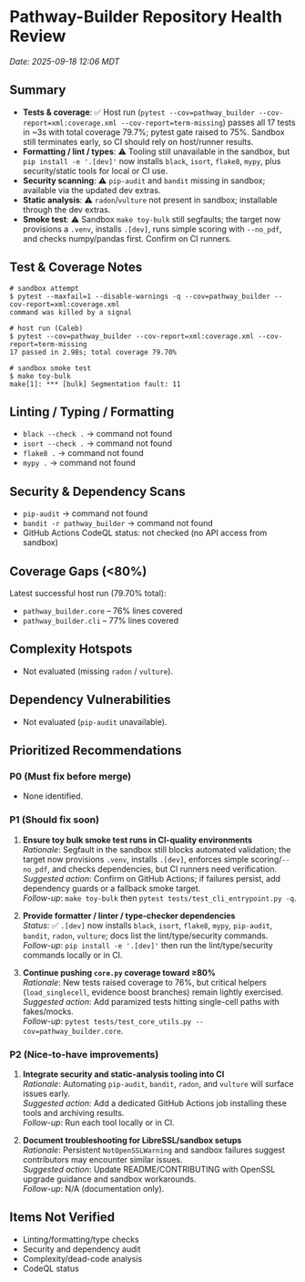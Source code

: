 # Pathway-Builder Repository Health Review

_Date: 2025-09-18 12:06 MDT_

## Summary
- **Tests & coverage**: ✅ Host run (`pytest --cov=pathway_builder --cov-report=xml:coverage.xml --cov-report=term-missing`) passes all 17 tests in ~3s with total coverage 79.7%; pytest gate raised to 75%. Sandbox still terminates early, so CI should rely on host/runner results.
- **Formatting / lint / types**: ⚠️ Tooling still unavailable in the sandbox, but `pip install -e '.[dev]'` now installs `black`, `isort`, `flake8`, `mypy`, plus security/static tools for local or CI use.
- **Security scanning**: ⚠️ `pip-audit` and `bandit` missing in sandbox; available via the updated dev extras.
- **Static analysis**: ⚠️ `radon`/`vulture` not present in sandbox; installable through the dev extras.
- **Smoke test**: ⚠️ Sandbox `make toy-bulk` still segfaults; the target now provisions a `.venv`, installs `.[dev]`, runs simple scoring with `--no_pdf`, and checks numpy/pandas first. Confirm on CI runners.

## Test & Coverage Notes
```
# sandbox attempt
$ pytest --maxfail=1 --disable-warnings -q --cov=pathway_builder --cov-report=xml:coverage.xml
command was killed by a signal
```

```
# host run (Caleb)
$ pytest --cov=pathway_builder --cov-report=xml:coverage.xml --cov-report=term-missing
17 passed in 2.98s; total coverage 79.70%
```

```
# sandbox smoke test
$ make toy-bulk
make[1]: *** [bulk] Segmentation fault: 11
```

## Linting / Typing / Formatting
- `black --check .` → command not found
- `isort --check .` → command not found
- `flake8 .` → command not found
- `mypy .` → command not found

## Security & Dependency Scans
- `pip-audit` → command not found
- `bandit -r pathway_builder` → command not found
- GitHub Actions CodeQL status: not checked (no API access from sandbox)

## Coverage Gaps (<80%)
Latest successful host run (79.70% total):
- `pathway_builder.core` – 76% lines covered
- `pathway_builder.cli` – 77% lines covered

## Complexity Hotspots
- Not evaluated (missing `radon` / `vulture`).

## Dependency Vulnerabilities
- Not evaluated (`pip-audit` unavailable).

## Prioritized Recommendations

### P0 (Must fix before merge)
- None identified.

### P1 (Should fix soon)
1. **Ensure toy bulk smoke test runs in CI-quality environments**  \
   *Rationale*: Segfault in the sandbox still blocks automated validation; the target now provisions `.venv`, installs `.[dev]`, enforces simple scoring/`--no_pdf`, and checks dependencies, but CI runners need verification.  \
   *Suggested action*: Confirm on GitHub Actions; if failures persist, add dependency guards or a fallback smoke target.  \
   *Follow-up*: `make toy-bulk` then `pytest tests/test_cli_entrypoint.py -q`.

2. **Provide formatter / linter / type-checker dependencies**  \
   *Status*: ✅ `.[dev]` now installs `black`, `isort`, `flake8`, `mypy`, `pip-audit`, `bandit`, `radon`, `vulture`; docs list the lint/type/security commands.  \
   *Follow-up*: `pip install -e '.[dev]'` then run the lint/type/security commands locally or in CI.

3. **Continue pushing `core.py` coverage toward ≥80%**  \
   *Rationale*: New tests raised coverage to 76%, but critical helpers (`load_singlecell`, evidence boost branches) remain lightly exercised.  \
   *Suggested action*: Add paramized tests hitting single-cell paths with fakes/mocks.  \
   *Follow-up*: `pytest tests/test_core_utils.py --cov=pathway_builder.core`.

### P2 (Nice-to-have improvements)
1. **Integrate security and static-analysis tooling into CI**  \
   *Rationale*: Automating `pip-audit`, `bandit`, `radon`, and `vulture` will surface issues early.  \
   *Suggested action*: Add a dedicated GitHub Actions job installing these tools and archiving results.  \
   *Follow-up*: Run each tool locally or in CI.

2. **Document troubleshooting for LibreSSL/sandbox setups**  \
   *Rationale*: Persistent `NotOpenSSLWarning` and sandbox failures suggest contributors may encounter similar issues.  \
   *Suggested action*: Update README/CONTRIBUTING with OpenSSL upgrade guidance and sandbox workarounds.  \
   *Follow-up*: N/A (documentation only).

## Items Not Verified
- Linting/formatting/type checks
- Security and dependency audit
- Complexity/dead-code analysis
- CodeQL status
